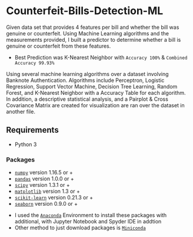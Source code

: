 # Counterfeit-Bills-Detection-ML

Given data set that provides 4 features per bill and whether the bill was genuine or counterfeit.  Using Machine Learning algorithms and the measurements provided, I built a predictor to determine whether a bill is genuine or counterfeit from these features.  
* Best Prediction was K-Nearest Neighbor with  `Accuracy 100%` & `Combined Accuracy 99.93%`

Using several machine learning algorithms over a dataset involving Banknote Authentication.  Algorithms include Perceptron, Logistic Regression, Support Vector Machine, Decision Tree Learning, Random Forest, and K-Nearest Neighbor with a Accuracy Table for each algorithm.  In addition, a descriptive statistical analysis, and a Pairplot & Cross Covariance Matrix are created for visualization are ran over the dataset in another file.   



## Requirements
- Python 3 
### Packages
- [`numpy`](http://www.numpy.org/) version 1.16.5 or +  
- [`pandas`](https://pandas.pydata.org/) version 1.0.0 or +  
- [`scipy`](http://www.scipy.org/) version 1.3.1 or +
- [`matplotlib`](http://matplotlib.org/) version 1.3 or +
- [`scikit-learn`](http://scikit-learn.or) version 0.21.3 or +
- [`seaborn`](https://seaborn.pydata.org/) version 0.9.0 or +

* I used the [`Anaconda`](https://www.anaconda.com/products/individual) Environment to install these packages with additional, with Jupyter Notebook and Spyder IDE in addtion
* Other method to just download packages is [`Miniconda`](https://docs.conda.io/en/latest/miniconda.html)
